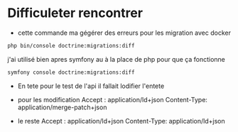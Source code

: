 # Difficuleter rencontrer
- cette commande ma gégérer des erreurs pour les migration avec docker
```bash
php bin/console doctrine:migrations:diff
```
j'ai utilisé bien apres symfony au à la place de php pour que ça fonctionne
```bash
symfony console doctrine:migrations:diff
```

- En tete pour le test de l'api
il fallait lodifier l'entete

- pour les modification
Accept : application/ld+json
Content-Type: application/merge-patch+json

- le reste
Accept : application/ld+json
Content-Type: application/ld+json